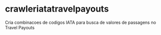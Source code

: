 # crawleriatatravelpayouts
Cria combinacoes de codigos IATA para busca de valores de passagens no Travel Payouts
